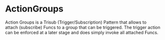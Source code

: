 # ActionGroups
Action Groups is a Trisub (Trigger/Subscription) Pattern that allows to attach (subscribe) Funcs to a group that can be triggered. The trigger action can be enforced at a later stage and does simply invoke all attached Funcs.
